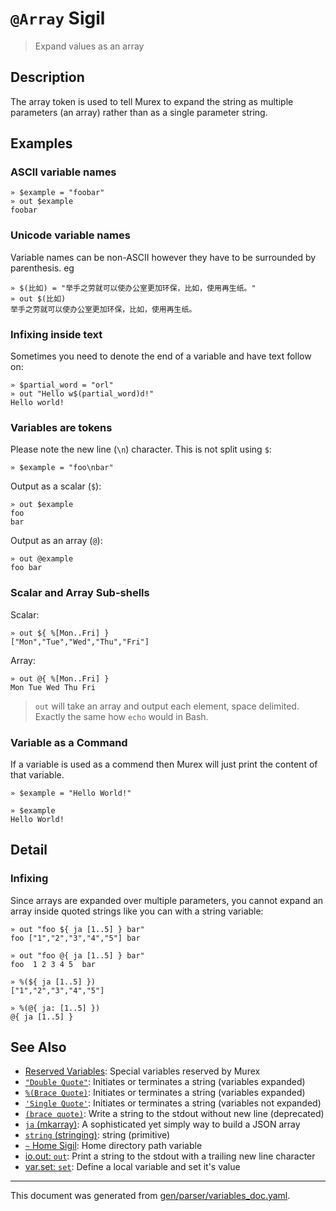 # `@Array` Sigil

> Expand values as an array

## Description

The array token is used to tell Murex to expand the string as multiple
parameters (an array) rather than as a single parameter string.



## Examples

### ASCII variable names

```
» $example = "foobar"
» out $example
foobar
```

### Unicode variable names

Variable names can be non-ASCII however they have to be surrounded by
parenthesis. eg

```
» $(比如) = "举手之劳就可以使办公室更加环保，比如，使用再生纸。"
» out $(比如)
举手之劳就可以使办公室更加环保，比如，使用再生纸。
```

### Infixing inside text

Sometimes you need to denote the end of a variable and have text follow on:

```
» $partial_word = "orl"
» out "Hello w$(partial_word)d!"
Hello world!
```

### Variables are tokens

Please note the new line (`\n`) character. This is not split using `$`:

```
» $example = "foo\nbar"
```

Output as a scalar (`$`):

```
» out $example
foo
bar
```

Output as an array (`@`):

```
» out @example
foo bar
```

### Scalar and Array Sub-shells

Scalar:

```
» out ${ %[Mon..Fri] }
["Mon","Tue","Wed","Thu","Fri"]
```

Array:

```
» out @{ %[Mon..Fri] }
Mon Tue Wed Thu Fri
```

> `out` will take an array and output each element, space delimited. Exactly
> the same how `echo` would in Bash.

### Variable as a Command

If a variable is used as a commend then Murex will just print the content of
that variable.

```
» $example = "Hello World!"

» $example
Hello World!
```

## Detail

### Infixing
Since arrays are expanded over multiple parameters, you cannot expand an array
inside quoted strings like you can with a string variable:

```
» out "foo ${ ja [1..5] } bar"
foo ["1","2","3","4","5"] bar

» out "foo @{ ja [1..5] } bar"
foo  1 2 3 4 5  bar

» %(${ ja [1..5] })
["1","2","3","4","5"]   

» %(@{ ja: [1..5] })
@{ ja [1..5] } 
```

## See Also

* [Reserved Variables](../user-guide/reserved-vars.md):
  Special variables reserved by Murex
* [`"Double Quote"`](../parser/double-quote.md):
  Initiates or terminates a string (variables expanded)
* [`%(Brace Quote)`](../parser/brace-quote.md):
  Initiates or terminates a string (variables expanded)
* [`'Single Quote'`](../parser/single-quote.md):
  Initiates or terminates a string (variables not expanded)
* [`(brace quote)`](../parser/brace-quote-func.md):
  Write a string to the stdout without new line (deprecated)
* [`ja` (mkarray)](../commands/ja.md):
  A sophisticated yet simply way to build a JSON array
* [`string` (stringing)](../types/str.md):
  string (primitive)
* [`~` Home Sigil](../parser/tilde.md):
  Home directory path variable
* [io.out: `out`](../commands/out.md):
  Print a string to the stdout with a trailing new line character
* [var.set: `set`](../commands/set.md):
  Define a local variable and set it's value

<hr/>

This document was generated from [gen/parser/variables_doc.yaml](https://github.com/lmorg/murex/blob/master/gen/parser/variables_doc.yaml).